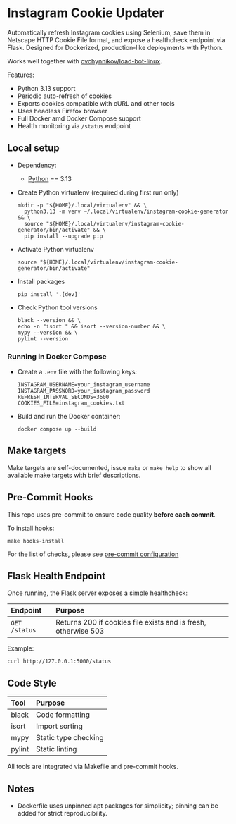 # Instagram Cookie Updater

Automatically refresh Instagram cookies using Selenium, save them in Netscape HTTP Cookie File format, and expose a healthcheck endpoint via Flask.
Designed for Dockerized, production-like deployments with Python.

Works well together with [ovchynnikov/load-bot-linux](https://github.com/ovchynnikov/load-bot-linux).

Features:

- Python 3.13 support
- Periodic auto-refresh of cookies
- Exports cookies compatible with cURL and other tools
- Uses headless Firefox browser
- Full Docker amd Docker Compose support
- Health monitoring via `/status` endpoint

## Local setup

- Dependency:
  - [Python](https://www.python.org/) == 3.13

- Create Python virtualenv (required during first run only)

  ```shell
  mkdir -p "${HOME}/.local/virtualenv" && \
    python3.13 -m venv ~/.local/virtualenv/instagram-cookie-generator && \
    source "${HOME}/.local/virtualenv/instagram-cookie-generator/bin/activate" && \
    pip install --upgrade pip
  ```

- Activate Python virtualenv

  ```shell
  source "${HOME}/.local/virtualenv/instagram-cookie-generator/bin/activate"
  ```

- Install packages

  ```shell
  pip install '.[dev]'
  ```

- Check Python tool versions

  ```shell
  black --version && \
  echo -n "isort " && isort --version-number && \
  mypy --version && \
  pylint --version
  ```

### Running in Docker Compose

- Create a `.env` file with the following keys:

  ```shell
  INSTAGRAM_USERNAME=your_instagram_username
  INSTAGRAM_PASSWORD=your_instagram_password
  REFRESH_INTERVAL_SECONDS=3600
  COOKIES_FILE=instagram_cookies.txt
  ```

- Build and run the Docker container:

  ```shell
  docker compose up --build
  ```

## Make targets

Make targets are self-documented, issue `make` or `make help` to show all available make targets with brief descriptions.

## Pre-Commit Hooks

This repo uses pre-commit to ensure code quality **before each commit**.

To install hooks:

```shell
make hooks-install
```

For the list of checks, please see [pre-commit configuration](.pre-commit-config.yaml)

## Flask Health Endpoint

Once running, the Flask server exposes a simple healthcheck:

| Endpoint      | Purpose                                                        |
|:--------------|:---------------------------------------------------------------|
| `GET /status` | Returns 200 if cookies file exists and is fresh, otherwise 503 |

Example:

```shell
curl http://127.0.0.1:5000/status
```

## Code Style

| Tool   | Purpose               |
|:-------|:----------------------|
| black  | Code formatting       |
| isort  | Import sorting        |
| mypy   | Static type checking  |
| pylint | Static linting        |

All tools are integrated via Makefile and pre-commit hooks.

## Notes

- Dockerfile uses unpinned apt packages for simplicity; pinning can be added for strict reproducibility.
